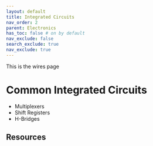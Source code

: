 ```yaml
---
layout: default
title: Integrated Circuits
nav_order: 2
parent: Electronics
has_toc: false # on by default
nav_exclude: false
search_exclude: true
nav_exclude: true
---
```

This is the wires page

# Common Integrated Circuits
- Multiplexers
- Shift Registers
- H-Bridges
  

## Resources

